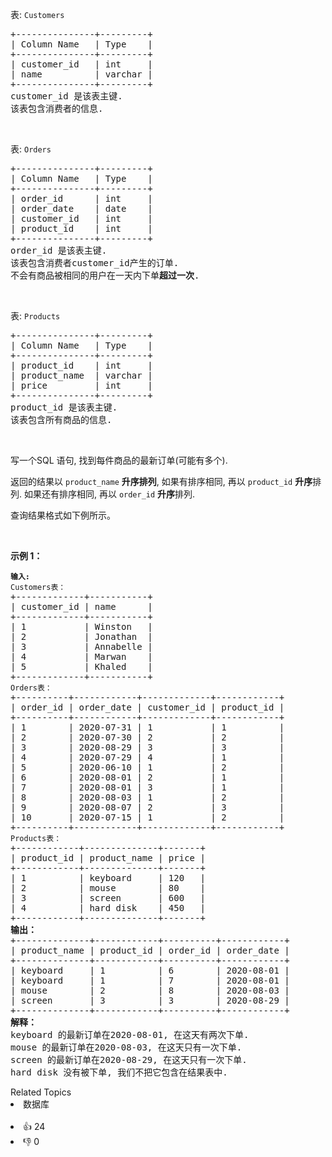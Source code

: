 <p>表: <code>Customers</code></p>

<pre>
+---------------+---------+
| Column Name   | Type    |
+---------------+---------+
| customer_id   | int     |
| name          | varchar |
+---------------+---------+
customer_id 是该表主键.
该表包含消费者的信息.
</pre>

<p>&nbsp;</p>

<p>表: <code>Orders</code></p>

<pre>
+---------------+---------+
| Column Name   | Type    |
+---------------+---------+
| order_id      | int     |
| order_date    | date    |
| customer_id   | int     |
| product_id    | int     |
+---------------+---------+
order_id 是该表主键.
该表包含消费者customer_id产生的订单.
不会有商品被相同的用户在一天内下单<strong>超过一次</strong>.</pre>

<p>&nbsp;</p>

<p>表: <code>Products</code></p>

<pre>
+---------------+---------+
| Column Name   | Type    |
+---------------+---------+
| product_id    | int     |
| product_name  | varchar |
| price         | int     |
+---------------+---------+
product_id 是该表主键.
该表包含所有商品的信息.
</pre>

<p>&nbsp;</p>

<p>写一个SQL 语句,&nbsp;找到每件商品的最新订单(可能有多个).</p>

<p>返回的结果以&nbsp;<code>product_name</code> <strong>升序排列</strong>,&nbsp;如果有排序相同,&nbsp;再以&nbsp;<code>product_id</code> <strong>升序</strong>排列.&nbsp;如果还有排序相同,&nbsp;再以&nbsp;<code>order_id</code> <strong>升序</strong>排列.</p>

<p>查询结果格式如下例所示。</p>

<p>&nbsp;</p>

<p><strong>示例 1：</strong></p>

<pre>
<span><code><strong>输入:</strong>
Customers表：</code></span>
+-------------+-----------+
| customer_id | name      |
+-------------+-----------+
| 1           | Winston   |
| 2           | Jonathan  |
| 3           | Annabelle |
| 4           | Marwan    |
| 5           | Khaled    |
+-------------+-----------+
<span><code>Orders表：</code></span>
+----------+------------+-------------+------------+
| order_id | order_date | customer_id | product_id |
+----------+------------+-------------+------------+
| 1        | 2020-07-31 | 1           | 1          |
| 2        | 2020-07-30 | 2           | 2          |
| 3        | 2020-08-29 | 3           | 3          |
| 4        | 2020-07-29 | 4           | 1          |
| 5        | 2020-06-10 | 1           | 2          |
| 6        | 2020-08-01 | 2           | 1          |
| 7        | 2020-08-01 | 3           | 1          |
| 8        | 2020-08-03 | 1           | 2          |
| 9        | 2020-08-07 | 2           | 3          |
| 10       | 2020-07-15 | 1           | 2          |
+----------+------------+-------------+------------+
<span><code>Products表：</code></span>
+------------+--------------+-------+
| product_id | product_name | price |
+------------+--------------+-------+
| 1          | keyboard     | 120   |
| 2          | mouse        | 80    |
| 3          | screen       | 600   |
| 4          | hard disk    | 450   |
+------------+--------------+-------+
<strong>输出：</strong>
+--------------+------------+----------+------------+
| product_name | product_id | order_id | order_date |
+--------------+------------+----------+------------+
| keyboard     | 1          | 6        | 2020-08-01 |
| keyboard     | 1          | 7        | 2020-08-01 |
| mouse        | 2          | 8        | 2020-08-03 |
| screen       | 3          | 3        | 2020-08-29 |
+--------------+------------+----------+------------+
<strong>解释：</strong>
keyboard 的最新订单在2020-08-01, 在这天有两次下单.
mouse 的最新订单在2020-08-03, 在这天只有一次下单.
screen 的最新订单在2020-08-29, 在这天只有一次下单.
hard disk 没有被下单, 我们不把它包含在结果表中.</pre>

<div><div>Related Topics</div><div><li>数据库</li></div></div><br><div><li>👍 24</li><li>👎 0</li></div>